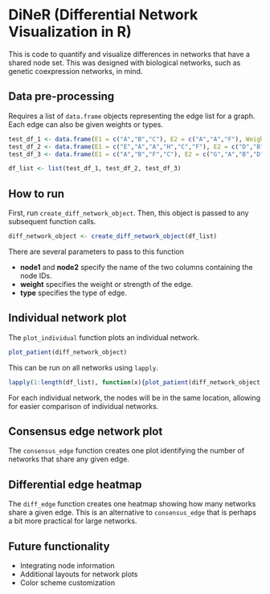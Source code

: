# DiNeR (Differential Network Visualization in R)

This is code to quantify and visualize differences in networks that have a shared node set. This was designed with biological networks, such as genetic coexpression networks, in mind.

## Data pre-processing
Requires a list of `data.frame` objects representing the edge list for a graph. Each edge can also be given weights or types.

```r
test_df_1 <- data.frame(E1 = c("A","B","C"), E2 = c("A","A","F"), Weight=c(2.78, -5.12, -1.28), Type=c("Enriched", "Depleted", "Depleted"), stringsAsFactors=FALSE)
test_df_2 <- data.frame(E1 = c("E","A","A","H","C","F"), E2 = c("D","B","F","G","A","F"), Weight=c(2.78, -5.12, 1.28, 6.7, 1.9, -8.3), Type=c("Enriched", "Depleted", "Enriched", "Enriched", "Enriched", "Depleted"), stringsAsFactors=FALSE)
test_df_3 <- data.frame(E1 = c("A","B","F","C"), E2 = c("G","A","B","D"), Weight=c(1,2,3,4), Type=c("Enriched", "Enriched", "Enriched", "Enriched"), stringsAsFactors=FALSE)

df_list <- list(test_df_1, test_df_2, test_df_3)
```

## How to run
First, run `create_diff_network_object`. Then, this object is passed to any subsequent function calls.

```r
diff_network_object <- create_diff_network_object(df_list)
```

There are several parameters to pass to this function
- **node1** and **node2** specify the name of the two columns containing the node IDs.
- **weight** specifies the weight or strength of the edge.
- **type** specifies the type of edge.

## Individual network plot
The `plot_individual` function plots an individual network.

```r
plot_patient(diff_network_object)
```

This can be run on all networks using `lapply`.

```r
lapply(1:length(df_list), function(x){plot_patient(diff_network_object, x)})
```

For each individual network, the nodes will be in the same location, allowing for easier comparison of individual networks.

## Consensus edge network plot
The `consensus_edge` function creates one plot identifying the number of networks that share any given edge.


## Differential edge heatmap
The `diff_edge` function creates one heatmap showing how many networks share a given edge. This is an alternative to `consensus_edge` that is perhaps a bit more practical for large networks.




## Future functionality
- Integrating node information
- Additional layouts for network plots
- Color scheme customization 
